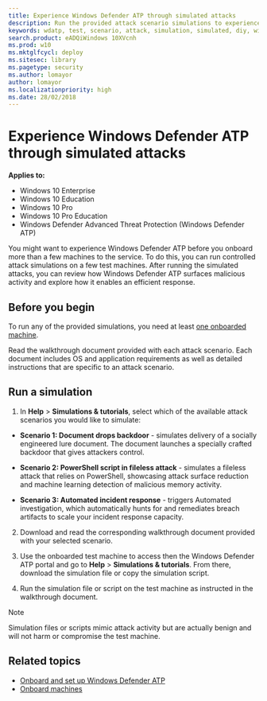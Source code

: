 ```yaml
---
title: Experience Windows Defender ATP through simulated attacks
description: Run the provided attack scenario simulations to experience how Windows Defender ATP can detect, investigate, and respond to breaches.
keywords: wdatp, test, scenario, attack, simulation, simulated, diy, windows defender advanced threat protection
search.product: eADQiWindows 10XVcnh
ms.prod: w10
ms.mktglfcycl: deploy
ms.sitesec: library
ms.pagetype: security
ms.author: lomayor
author: lomayor
ms.localizationpriority: high
ms.date: 28/02/2018
---
```


# Experience Windows Defender ATP through simulated attacks 

**Applies to:**

- Windows 10 Enterprise
- Windows 10 Education
- Windows 10 Pro
- Windows 10 Pro Education
- Windows Defender Advanced Threat Protection (Windows Defender ATP)

You might want to experience Windows Defender ATP before you onboard more than a few machines to the service. To do this, you can run controlled attack simulations on a few test machines. After running the simulated attacks, you can review how Windows Defender ATP surfaces malicious activity and explore how it enables an efficient response.

## Before you begin

To run any of the provided simulations, you need at least [one onboarded machine](onboard-configure-windows-defender-advanced-threat-protection.md). 

Read the walkthrough document provided with each attack scenario. Each document includes OS and application requirements as well as detailed instructions that are specific to an attack scenario.

## Run a simulation

1. In **Help** > **Simulations & tutorials**, select which of the available attack scenarios you would like to simulate:

  - **Scenario 1: Document drops backdoor** - simulates delivery of a socially engineered lure document. The document launches a specially crafted backdoor that gives attackers control.

  - **Scenario 2: PowerShell script in fileless attack** - simulates a fileless attack that relies on PowerShell, showcasing attack surface reduction and machine learning detection of malicious memory activity.
    
  - **Scenario 3: Automated incident response** - triggers Automated investigation, which automatically hunts for and remediates breach artifacts to scale your incident response capacity.

2. Download and read the corresponding walkthrough document provided with your selected scenario.

3. Use the onboarded test machine to access then the Windows Defender ATP portal and go to **Help** > **Simulations & tutorials**. From there, download the simulation file or copy the simulation script.

4. Run the simulation file or script on the test machine as instructed in the walkthrough document.

>[!NOTE]
>Simulation files or scripts mimic attack activity but are actually benign and will not harm or compromise the test machine.

## Related topics
- [Onboard and set up Windows Defender ATP](onboard-configure-windows-defender-advanced-threat-protection.md)
- [Onboard machines](configure-endpoints-windows-defender-advanced-threat-protection.md)